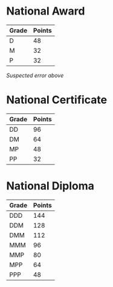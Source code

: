 # National Award

| Grade | Points |
|-------|--------|
| D     | 48     |
| M     | 32     |
| P     | 32     |

*Suspected error above*

# National Certificate

| Grade | Points |
|-------|--------|
| DD    | 96     |
| DM    | 64     |
| MP    | 48     |
| PP    | 32     |

# National Diploma

| Grade | Points |
|-------|--------|
| DDD   | 144    |
| DDM   | 128    |
| DMM   | 112    |
| MMM   | 96     |
| MMP   | 80     |
| MPP   | 64     |
| PPP   | 48     |